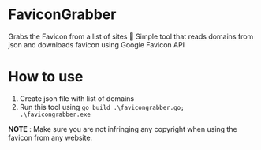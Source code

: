 # FaviconGrabber
Grabs the Favicon from a list of sites :rocket:
Simple tool that reads domains from json and downloads favicon using Google Favicon API

# How to use

1. Create json file with list of domains
2. Run this tool using 
   `go build .\favicongrabber.go; .\favicongrabber.exe`

**NOTE** : Make sure you are not infringing any copyright when using the favicon from any website.